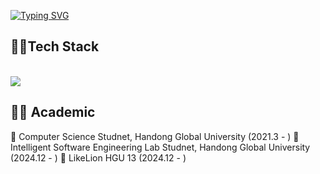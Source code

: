 
[![Typing SVG](https://readme-typing-svg.demolab.com?font=Rubik+Vinyl&weight=900&size=35&pause=1000&color=F7541F&width=435&lines=Welcome+to+hyeokkiyaa)](https://git.io/typing-svg)
 
<h2>🧑‍💻Tech Stack</h2>
<br/>
<img src="https://img.shields.io/badge/Java-007396?style=flat&logo=OpenJDK&logoColor=white"/>
<br/>

<h2>👨‍🎓 Academic</h2>
🏫 Computer Science Studnet, Handong Global University (2021.3 - )
📝 Intelligent Software Engineering Lab Studnet, Handong Global University (2024.12 - )
🦁 LikeLion HGU 13 (2024.12 - )

